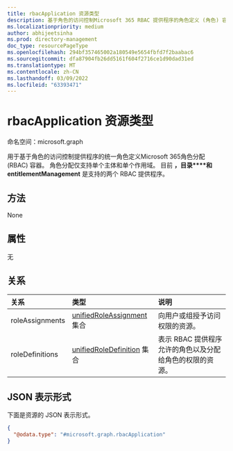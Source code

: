 ```yaml
---
title: rbacApplication 资源类型
description: 基于角色的访问控制Microsoft 365 RBAC 提供程序的角色定义 (角色) 容器
ms.localizationpriority: medium
author: abhijeetsinha
ms.prod: directory-management
doc_type: resourcePageType
ms.openlocfilehash: 294bf357465002a180549e5654fbfd7f2baabac6
ms.sourcegitcommit: dfa87904fb26dd5161f604f2716ce1d90dad31ed
ms.translationtype: MT
ms.contentlocale: zh-CN
ms.lasthandoff: 03/09/2022
ms.locfileid: "63393471"
---
```

# <a name="rbacapplication-resource-type"></a>rbacApplication 资源类型

命名空间：microsoft.graph

用于基于角色的访问控制提供程序的统一角色定义Microsoft 365角色分配 (RBAC) 容器。 角色分配仅支持单个主体和单个作用域。 目前 **，目录****和 entitlementManagement** 是支持的两个 RBAC 提供程序。

## <a name="methods"></a>方法

None

## <a name="properties"></a>属性

无

## <a name="relationships"></a>关系

|关系|类型|说明|
|:---|:---|:---|
|roleAssignments|[unifiedRoleAssignment](../resources/unifiedroleassignment.md) 集合| 向用户或组授予访问权限的资源。 |
|roleDefinitions|[unifiedRoleDefinition](../resources/unifiedroledefinition.md) 集合| 表示 RBAC 提供程序允许的角色以及分配给角色的权限的资源。 |

## <a name="json-representation"></a>JSON 表示形式

下面是资源的 JSON 表示形式。
<!-- {
  "blockType": "resource",
  "@odata.type": "microsoft.graph.rbacApplication",
  "openType": false
}
-->
``` json
{
  "@odata.type": "#microsoft.graph.rbacApplication"
}
```
